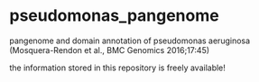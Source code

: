 # pseudomonas_pangenome
pangenome and domain annotation of pseudomonas aeruginosa (Mosquera-Rendon et al., BMC Genomics 2016;17:45)

the information stored in this repository is freely available!
